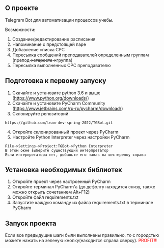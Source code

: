 ## О проекте
Telegram Bot для автоматизации процессов учебы.

Возможности:
1. Создание/редактирование расписания
2. Напоминание о предстоящей паре
3. Добавление списка СРС
4. Пересылка сообщений преподавателей определенным группам (препод->~~староста~~->группа)
5. Пересылка выполненных СРС преподавателю

## Подготовка к первому запуску
1. Скачайте и установите python 3.6 и выше (https://www.python.org/downloads/)
2. Скачайте и установите PyCharm Community (https://www.jetbrains.com/ru-ru/pycharm/download/)
3. Склонируйте репозиторий
```
https://github.com/team-dev-spring-2022/TGBot.git
```
4. Откройте склонированный проект через PyCharm
5. Настройте Python Interpreter через настройки PyCharm
```
File->Settings->Project:TGBot->Python Interpreter
В этом окне выберите существующий интерпретатор
Если интерпретатора нет, добавьте его нажав на шестеренку справа
```

## Установка необходимых библиотек
1. Откройте проект через настроенный PyCharm
2. Откройте терминал PyCharm'а (до дефолту находится снизу, также можно открыть сочетанием Alt+F12)
3. Откройте файл requirements.txt
4. Запустите каждую команду из файла requirements.txt в терминале PyCharm

## Запуск проекта
Если все предыдущие шаги были выполнены правильно, то с городстью можете нажать на зеленую кнопку(находится справа сверху). <span style="color:red">PROFIT!!!</span>
